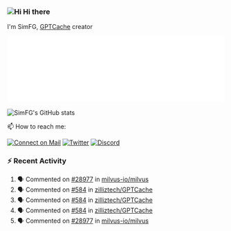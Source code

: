 ### <img src='https://qpluspicture.oss-cn-beijing.aliyuncs.com/6LjjQA/Hi.gif' alt='Hi' width="24"/> Hi there

I'm SimFG, [GPTCache](https://github.com/zilliztech/GPTCache) creator

![Metrics 👋](/metrics.plugin.followup.user.svg)

![SimFG's GitHub stats](https://github-readme-stats.vercel.app/api?username=SimFG&show_icons=true&theme=radical&count_private=true)

📫 How to reach me:

[![Connect on Mail](https://img.shields.io/badge/Ask%20me-anything-1abc9c.svg)](mailto:1142838399@qq.com)
[![Twitter](https://img.shields.io/twitter/follow/FogSim?style=social)](https://twitter.com/FogSim)
[![Discord](https://img.shields.io/discord/1092648432495251507?label=Discord&logo=discord)](https://discord.gg/Q8C6WEjSWV)

### :zap: Recent Activity

<!--START_SECTION:activity-->
1. 🗣 Commented on [#28977](https://github.com/milvus-io/milvus/issues/28977) in [milvus-io/milvus](https://github.com/milvus-io/milvus)
2. 🗣 Commented on [#584](https://github.com/zilliztech/GPTCache/issues/584) in [zilliztech/GPTCache](https://github.com/zilliztech/GPTCache)
3. 🗣 Commented on [#584](https://github.com/zilliztech/GPTCache/issues/584) in [zilliztech/GPTCache](https://github.com/zilliztech/GPTCache)
4. 🗣 Commented on [#584](https://github.com/zilliztech/GPTCache/issues/584) in [zilliztech/GPTCache](https://github.com/zilliztech/GPTCache)
5. 🗣 Commented on [#28977](https://github.com/milvus-io/milvus/issues/28977) in [milvus-io/milvus](https://github.com/milvus-io/milvus)
<!--END_SECTION:activity-->

